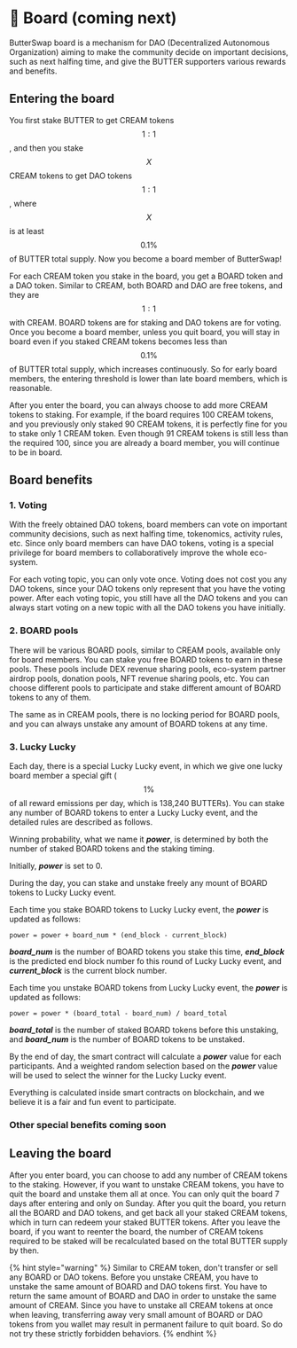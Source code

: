 # 🏦 Board \(coming next\)

ButterSwap board is a mechanism for DAO \(Decentralized Autonomous Organization\) aiming to make the community decide on important decisions, such as next halfing time, and give the BUTTER supporters various rewards and benefits.

## Entering the board

You first stake BUTTER to get CREAM tokens $$1:1$$ , and then you stake $$X$$ CREAM tokens to get DAO tokens $$1:1$$, where $$X$$ is at least $$0.1\%$$ of BUTTER total supply. Now you become a board member of ButterSwap! 

For each CREAM token you stake in the board, you get a BOARD token and a DAO token. Similar to CREAM, both BOARD and DAO are free tokens, and they are $$1:1$$ with CREAM. BOARD tokens are for staking and DAO tokens are for voting. Once you become a board member, unless you quit board, you will stay in board even if you staked CREAM tokens becomes less than $$0.1\%$$ of BUTTER total supply, which increases continuously. So for early board members, the entering threshold is lower than late board members, which is reasonable.

After you enter the board, you can always choose to add more CREAM tokens to staking. For example, if the board requires 100 CREAM tokens, and you previously only staked 90 CREAM tokens, it is perfectly fine for you to stake only 1 CREAM token. Even though 91 CREAM tokens is still less than the required 100, since you are already a board member, you will continue to be in board.

## Board benefits

### 1. Voting

With the freely obtained DAO tokens, board members can vote on important community decisions, such as next halfing time, tokenomics, activity rules, etc. Since only board members can have DAO tokens, voting is a special privilege for board members to collaboratively improve the whole eco-system.

For each voting topic, you can only vote once. Voting does not cost you any DAO tokens, since your DAO tokens only represent that you have the voting power. After each voting topic, you still have all the DAO tokens and you can always start voting on a new topic with all the DAO tokens you have initially.

### 2. BOARD pools

There will be various BOARD pools, similar to CREAM pools, available only for board members. You can stake you free BOARD tokens to earn in these pools. These pools include DEX revenue sharing pools, eco-system partner airdrop pools, donation pools, NFT revenue sharing pools, etc. You can choose different pools to participate and stake different amount of BOARD tokens to any of them.

The same as in CREAM pools, there is no locking period for BOARD pools, and you can always unstake any amount of BOARD tokens at any time.

### 3. Lucky Lucky

Each day, there is a special Lucky Lucky event, in which we give one lucky board member a special gift \($$1\%$$ of all reward emissions per day, which is 138,240 BUTTERs\). You can stake any number of BOARD tokens to enter a Lucky Lucky event, and the detailed rules are described as follows.

Winning probability, what we name it _**power**_, is determined by both the number of staked BOARD tokens and the staking timing. 

Initially, _**power**_ is set to 0.

During the day, you can stake and unstake freely any mount of BOARD tokens to Lucky Lucky event.

Each time you stake BOARD tokens to Lucky Lucky event, the _**power**_ is updated as follows:

```text
power = power + board_num * (end_block - current_block)
```

_**board\_num**_ is the number of BOARD tokens you stake this time, _**end\_block**_ is the predicted end block number fo this round of Lucky Lucky event, and _**current\_block**_ is the current block number.

Each time you unstake BOARD tokens from Lucky Lucky event, the _**power**_ is updated as follows:

```text
power = power * (board_total - board_num) / board_total 
```

_**board\_total**_ is the number of staked BOARD tokens before this unstaking, and _**board\_num**_ is the number of BOARD tokens to be unstaked.

By the end of day, the smart contract will calculate a _**power**_ value for each participants. And a weighted random selection based on the _**power**_ value will be used to select the winner for the Lucky Lucky event.

Everything is calculated inside smart contracts on blockchain, and we believe it is a fair and fun event to participate.

### Other special benefits coming soon

## Leaving the board

After you enter board, you can choose to add any number of CREAM tokens to the staking. However, if you want to unstake CREAM tokens, you have to quit the board and unstake them all at once. You can only quit the board 7 days after entering and only on Sunday. After you quit the board, you return all the BOARD and DAO tokens, and get back all your staked CREAM tokens, which in turn can redeem your staked BUTTER tokens. After you leave the board, if you want to reenter the board, the number of CREAM tokens required to be staked will be recalculated based on the total BUTTER supply by then.

{% hint style="warning" %}
Similar to CREAM token, don't transfer or sell any BOARD or DAO tokens. Before you unstake CREAM, you have to unstake the same amount of BOARD and DAO tokens first. You have to return the same amount of BOARD and DAO in order to unstake the same amount of CREAM. Since you have to unstake all CREAM tokens at once when leaving, transferring away very small amount of BOARD or DAO tokens from you wallet may result in permanent failure to quit board. So do not try these strictly forbidden behaviors.
{% endhint %}

